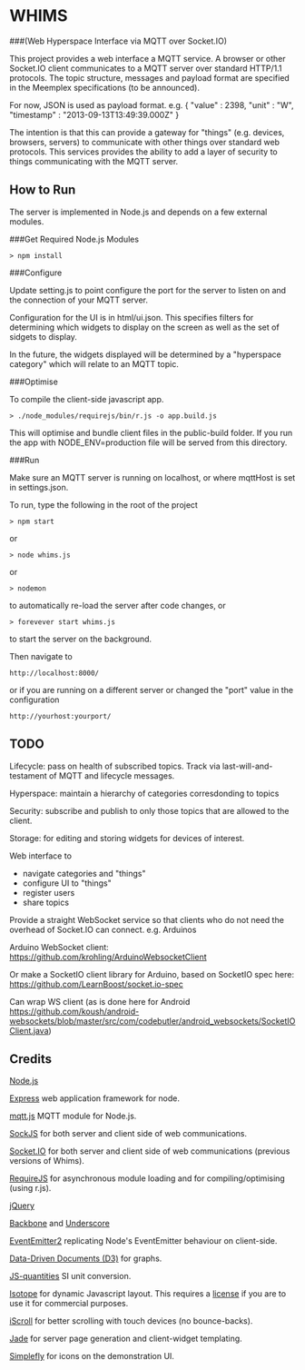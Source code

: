 WHIMS
=====
###(Web Hyperspace Interface via MQTT over Socket.IO)

This project provides a web interface a MQTT service.
A browser or other Socket.IO client communicates to a MQTT server over standard HTTP/1.1 protocols. 
The topic structure, messages and payload format are specified in the Meemplex specifications (to be announced). 

For now, JSON is used as payload format.
e.g.
    {
        "value" : 2398,
        "unit" : "W",
        "timestamp" : "2013-09-13T13:49:39.000Z"
    }

The intention is that this can provide a gateway for "things" (e.g. devices, browsers, servers) to communicate with other things over standard web protocols.
This services provides the ability to add a layer of security to things communicating with the MQTT server.


How to Run
----------
The server is implemented in Node.js and depends on a few external modules.

###Get Required Node.js Modules

    > npm install

###Configure

Update setting.js to point configure the port for the server to listen on and the connection of your MQTT server.

Configuration for the UI is in html/ui.json.  This specifies filters for determining which widgets to display on the screen as well as the set of sidgets to display.

In the future, the widgets displayed will be determined by a "hyperspace category" which will relate to an MQTT topic. 

###Optimise

To compile the client-side javascript app.

	> ./node_modules/requirejs/bin/r.js -o app.build.js

This will optimise and bundle client files in the public-build folder.  If you run the app with NODE_ENV=production file will be served from this directory.

###Run

Make sure an MQTT server is running on localhost, or where mqttHost is set in settings.json.

To run, type the following in the root of the project

    > npm start

or

    > node whims.js
    
or

	> nodemon

to automatically re-load the server after code changes, or

	> forevever start whims.js

to start the server on the background.
 
Then navigate to

    http://localhost:8000/
    
or if you are running on a different server or changed the "port" value in the configuration

    http://yourhost:yourport/

TODO
----

Lifecycle: pass on health of subscribed topics. Track via last-will-and-testament of MQTT and lifecycle messages.

Hyperspace: maintain a hierarchy of categories corresdonding to topics

Security: subscribe and publish to only those topics that are allowed to the client.

Storage: for editing and storing widgets for devices of interest.
 
Web interface to
<ul>
 <li>navigate categories and "things"</li>
 <li>configure UI to "things"</li>
 <li>register users</li>
 <li>share topics</li>
</ul>

Provide a straight WebSocket service so that clients who do not need the overhead of Socket.IO can connect. e.g. Arduinos

Arduino WebSocket client: https://github.com/krohling/ArduinoWebsocketClient

Or make a SocketIO client library for Arduino, based on SocketIO spec here: https://github.com/LearnBoost/socket.io-spec

Can wrap WS client (as is done here for Android https://github.com/koush/android-websockets/blob/master/src/com/codebutler/android_websockets/SocketIOClient.java)

Credits
-------

<a href="http://nodejs.org/">Node.js</a>

<a href="http://expressjs.com/">Express</a> web application framework for node.

<a href="https://github.com/adamvr/MQTT.js/">mqtt.js</a> MQTT module for Node.js.

<a href="https://github.com/sockjs">SockJS</a> for both server and client side of web communications.

<a href="http://socket.io/">Socket.IO</a> for both server and client side of web communications (previous versions of Whims).

<a href="http://requirejs.org/">RequireJS</a> for asynchronous module loading and for compiling/optimising (using r.js).

<a href="http://jquery.org/">jQuery</a>

<a href="http://http://backbonejs.org/">Backbone</a> and <a href="http://underscorejs.org/">Underscore</a>

<a href="https://github.com/hij1nx/EventEmitter2">EventEmitter2</a> replicating Node's EventEmitter behaviour on client-side.

<a href="http://d3js.org/">Data-Driven Documents (D3)</a> for graphs.

<a href="https://github.com/gentooboontoo/js-quantities/">JS-quantities</a> SI unit conversion.

<a href="http://isotope.metafizzy.co/">Isotope</a> for dynamic Javascript layout. This requires a <a href="http://metafizzy.co/#isotope-license">license</a> if you are to use it for commercial purposes. 

<a href="https://github.com/cubiq/iscroll">iScroll</a> for better scrolling with touch devices (no bounce-backs).

<a href="https://github.com/visionmedia/jade">Jade</a> for server page generation and client-widget templating.

<a href="http://www.simplefly.nl/icons">Simplefly</a> for icons on the demonstration UI.
